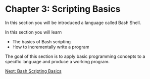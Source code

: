 # Chapter 3: Scripting Basics

In this section you will be introduced a language called Bash Shell.

In this section you will learn
* The basics of Bash scripting
* How to incrementally write a program

The goal of this section is to apply basic programming concepts to a specific language and produce a working program.

[Next: Bash Scripting Basics](01-Basics.md)
